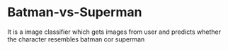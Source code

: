 # Batman-vs-Superman
It is a image classifier which gets images from user and predicts whether the character resembles batman cor superman
